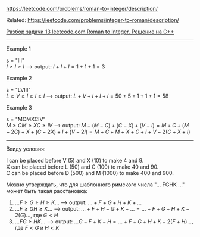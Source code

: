 https://leetcode.com/problems/roman-to-integer/description/

Related: https://leetcode.com/problems/integer-to-roman/description/

[Разбор задачи 13 leetcode.com Roman to Integer. Решение на C++](https://www.youtube.com/watch?v=ucCArP5ZJtg&ab_channel=3.5%D0%B7%D0%B0%D0%B4%D0%B0%D1%87%D0%B8%D0%B2%D0%BD%D0%B5%D0%B4%D0%B5%D0%BB%D1%8E)

___________

Example 1

s = "III"  
$I \geqslant I \geqslant I$ --> output: $I + I + I = 1 + 1 + 1 = 3$

Example 2

s = "LVIII"   
$L \geqslant V \geqslant I \geqslant I \geqslant I$ --> output: $L + V + I + I + I = 50 + 5 + 1 + 1 + 1 = 58$

Example 3

s = "MCMXCIV"  
$M \geqslant CM \geqslant XC \geqslant IV$ --> output: $M + (M - C) + (C - X) + (V - I) = M + C + (M - 2C) + X + (C - 2X) + I + (V - 2I) =  M + C + M+ X + C+ I + V - 2(C + X + I)$

__________

Ввиду условия:

I can be placed before V (5) and X (10) to make 4 and 9.  
X can be placed before L (50) and C (100) to make 40 and 90.  
C can be placed before D (500) and M (1000) to make 400 and 900.  

Можно утверждать, что для шаблонного римского числа "... FGHK ..." может быть такая расстановка:  

1. $... F \geqslant G \geqslant H \geqslant K ...$ --> output: $... + F + G + H + K + ...$  
2. $... F \geqslant GH \geqslant K...$ --> output: $... + F  + H - G + K + ... = ... + F + G + H + K - 2(G) ...$, где $G < H$  
3. $... F  G \geqslant H  K ...$ --> output: $... G - F + K - H = ... + F + G + H + K - 2(F + H)...$, где $F < G$ и $H < K$
